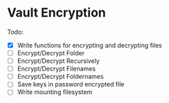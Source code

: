 # Vault Encryption
Todo:
- [x] Write functions for encrypting and decrypting files
- [ ] Encrypt/Decrypt Folder
- [ ] Encrypt/Decrypt Recursively
- [ ] Encrypt/Decrypt Filenames
- [ ] Encrypt/Decrypt Foldernames
- [ ] Save keys in password encrypted file
- [ ] Write mounting filesystem